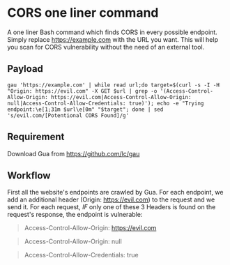 # CORS one liner command

A one liner Bash command which finds CORS in every possible endpoint. Simply replace https://example.com with the URL you want. This will help you scan for CORS vulnerability without the need of an external tool.

## Payload

`gau 'https://example.com' | while read url;do target=$(curl -s -I -H "Origin: https://evil.com" -X GET $url | grep -o '(Access-Control-Allow-Origin: https://evil.com|Access-Control-Allow-Origin: null|Access-Control-Allow-Credentials: true)'); echo -e "Trying endpoint:\e[1;31m $url\e[0m" "$target"; done | sed 's/evil.com/[Potentional CORS Found]/g'`

## Requirement

Download Gua from https://github.com/lc/gau

## Workflow

First all the website's endpoints are crawled by Gua. For each endpoint, we add an additional header (Origin: https://evil.com) to the request and we send it. 
For each request, *IF* only one of these 3 Headers is found on the request's response, the endpoint is vulnerable:
> Access-Control-Allow-Origin: https://evil.com 

> Access-Control-Allow-Origin: null

> Access-Control-Allow-Credentials: true

